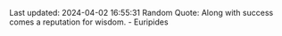 Last updated: 2024-04-02 16:55:31
Random Quote: Along with success comes a reputation for wisdom. - Euripides